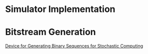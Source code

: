 # Simulator Implementation

# Bitstream Generation

[Device for Generating Binary Sequences for Stochastic Computing](https://www.notion.so/Device-for-Generating-Binary-Sequences-for-Stochastic-Computing-907932ab99fc4863ab1096504e8e20df)